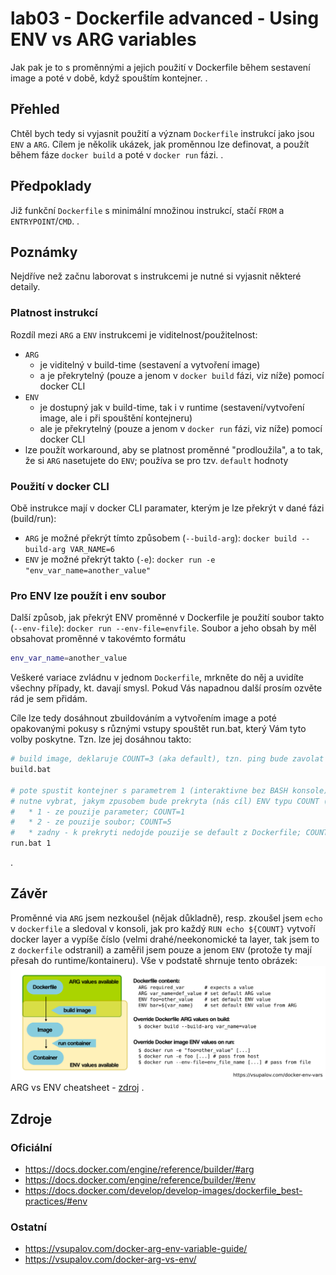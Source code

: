 # lab03 - Dockerfile advanced - Using ENV vs ARG variables
Jak pak je to s proměnnými a jejich použití v Dockerfile během sestavení image a poté v době, když spouštím kontejner.
.
## Přehled
Chtěl bych tedy si vyjasnit použití a význam `Dockerfile` instrukcí jako jsou `ENV` a `ARG`. Cílem je několik ukázek, jak proměnnou lze definovat, a použít během fáze `docker build` a poté v `docker run` fázi.
.
## Předpoklady
Již funkční `Dockerfile` s minimální množinou instrukcí, stačí `FROM` a `ENTRYPOINT`/`CMD`. 
.
## Poznámky
Nejdříve než začnu laborovat s instrukcemi je nutné si vyjasnit některé detaily.

### Platnost instrukcí
Rozdíl mezi `ARG` a `ENV`  instrukcemi je viditelnost/použitelnost:
* `ARG` 
  * je viditelný v build-time (sestavení a vytvoření image) 
  * a je překrytelný (pouze a jenom v `docker build` fázi, viz níže) pomocí docker CLI 
* `ENV` 
  * je dostupný jak v build-time, tak i v runtime (sestavení/vytvoření image, ale i při spouštění kontejneru) 
  * ale je překrytelný (pouze a jenom v `docker run` fázi, viz níže) pomocí docker CLI
* lze použít workaround, aby se platnost proměnné "prodloužila", a to tak, že si `ARG` nasetujete do `ENV`; používa se pro tzv. `default` hodnoty

### Použití v docker CLI
Obě instrukce mají v docker CLI paramater, kterým je lze překrýt v dané fázi (build/run):
* `ARG` je možné překrýt tímto způsobem (`--build-arg`): `docker build --build-arg VAR_NAME=6` 
* `ENV` je možné překrýt takto (`-e`): `docker run -e "env_var_name=another_value"`

### Pro ENV lze použít i env soubor
Další způsob, jak překrýt ENV proměnné v Dockerfile je použití soubor takto (`--env-file`): `docker run --env-file=envfile`. Soubor a jeho obsah by měl obsahovat proměnné v takovémto formátu

```bash
env_var_name=another_value
```

Veškeré variace zvládnu v jednom `Dockerfile`, mrkněte do něj a uvidíte všechny případy, kt. davají smysl. Pokud Vás napadnou další prosím ozvěte rád je sem přidám.

Cíle lze tedy dosáhnout zbuildováním a vytvořením image a poté opakovanými pokusy s různými vstupy spouštět run.bat, který Vám tyto volby poskytne. Tzn. lze jej dosáhnou takto:

```bash
# build image, deklaruje COUNT=3 (aka default), tzn. ping bude zavolat prave 3x
build.bat

# pote spustit kontejner s parametrem 1 (interaktivne bez BASH konsole) a pote je
# nutne vybrat, jakym zpusobem bude prekryta (nás cíl) ENV typu COUNT (run.bat Vas k tomu vyzve)
#   * 1 - ze pouzije parameter; COUNT=1
#   * 2 - ze pouzije soubor; COUNT=5
#   * zadny - k prekryti nedojde pouzije se default z Dockerfile; COUNT=3
run.bat 1
```

.
## Závěr
Proměnné via `ARG` jsem nezkoušel (nějak důkladně), resp. zkoušel jsem `echo` v `dockerfile` a sledoval v konsoli, jak pro každý `RUN echo ${COUNT}` vytvoří docker layer a vypíše číslo (velmi drahé/neekonomické ta layer, tak jsem to z `dockerfile` odstranil) a zaměřil jsem pouze a jenom `ENV` (protože ty mají přesah do runtime/kontaineru). Vše v podstatě shrnuje tento obrázek:
![ARG vs ENV cheatsheet](www/docker_environment_build_args_overview.png)
ARG vs ENV cheatsheet - [zdroj](https://vsupalov.com/docker-arg-env-variable-guide/) 
.
## Zdroje

### Oficiální
* https://docs.docker.com/engine/reference/builder/#arg
* https://docs.docker.com/engine/reference/builder/#env
* https://docs.docker.com/develop/develop-images/dockerfile_best-practices/#env

### Ostatní
* https://vsupalov.com/docker-arg-env-variable-guide/
* https://vsupalov.com/docker-arg-vs-env/
